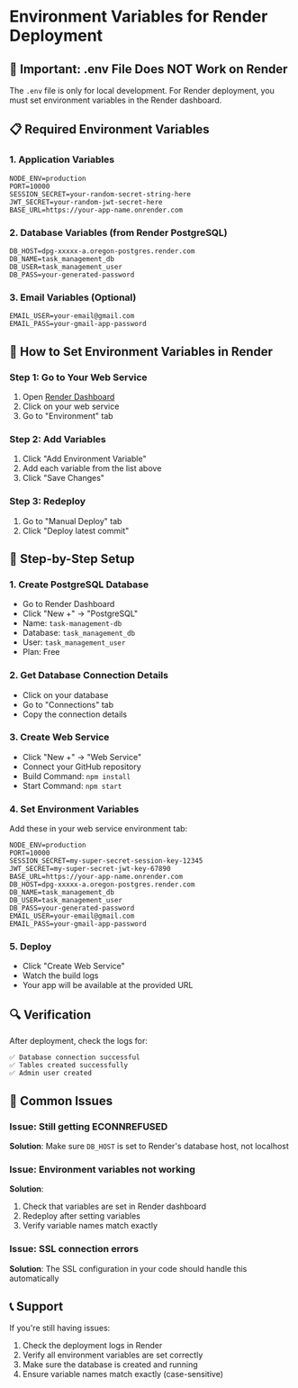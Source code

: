 # Environment Variables for Render Deployment

## 🚨 Important: .env File Does NOT Work on Render

The `.env` file is only for local development. For Render deployment, you must set environment variables in the Render dashboard.

## 📋 Required Environment Variables

### 1. Application Variables
```
NODE_ENV=production
PORT=10000
SESSION_SECRET=your-random-secret-string-here
JWT_SECRET=your-random-jwt-secret-here
BASE_URL=https://your-app-name.onrender.com
```

### 2. Database Variables (from Render PostgreSQL)
```
DB_HOST=dpg-xxxxx-a.oregon-postgres.render.com
DB_NAME=task_management_db
DB_USER=task_management_user
DB_PASS=your-generated-password
```

### 3. Email Variables (Optional)
```
EMAIL_USER=your-email@gmail.com
EMAIL_PASS=your-gmail-app-password
```

## 🔧 How to Set Environment Variables in Render

### Step 1: Go to Your Web Service
1. Open [Render Dashboard](https://dashboard.render.com/)
2. Click on your web service
3. Go to "Environment" tab

### Step 2: Add Variables
1. Click "Add Environment Variable"
2. Add each variable from the list above
3. Click "Save Changes"

### Step 3: Redeploy
1. Go to "Manual Deploy" tab
2. Click "Deploy latest commit"

## 🎯 Step-by-Step Setup

### 1. Create PostgreSQL Database
- Go to Render Dashboard
- Click "New +" → "PostgreSQL"
- Name: `task-management-db`
- Database: `task_management_db`
- User: `task_management_user`
- Plan: Free

### 2. Get Database Connection Details
- Click on your database
- Go to "Connections" tab
- Copy the connection details

### 3. Create Web Service
- Click "New +" → "Web Service"
- Connect your GitHub repository
- Build Command: `npm install`
- Start Command: `npm start`

### 4. Set Environment Variables
Add these in your web service environment tab:

```
NODE_ENV=production
PORT=10000
SESSION_SECRET=my-super-secret-session-key-12345
JWT_SECRET=my-super-secret-jwt-key-67890
BASE_URL=https://your-app-name.onrender.com
DB_HOST=dpg-xxxxx-a.oregon-postgres.render.com
DB_NAME=task_management_db
DB_USER=task_management_user
DB_PASS=your-generated-password
EMAIL_USER=your-email@gmail.com
EMAIL_PASS=your-gmail-app-password
```

### 5. Deploy
- Click "Create Web Service"
- Watch the build logs
- Your app will be available at the provided URL

## 🔍 Verification

After deployment, check the logs for:
```
✅ Database connection successful
✅ Tables created successfully
✅ Admin user created
```

## 🚨 Common Issues

### Issue: Still getting ECONNREFUSED
**Solution**: Make sure `DB_HOST` is set to Render's database host, not localhost

### Issue: Environment variables not working
**Solution**: 
1. Check that variables are set in Render dashboard
2. Redeploy after setting variables
3. Verify variable names match exactly

### Issue: SSL connection errors
**Solution**: The SSL configuration in your code should handle this automatically

## 📞 Support

If you're still having issues:
1. Check the deployment logs in Render
2. Verify all environment variables are set correctly
3. Make sure the database is created and running
4. Ensure variable names match exactly (case-sensitive) 